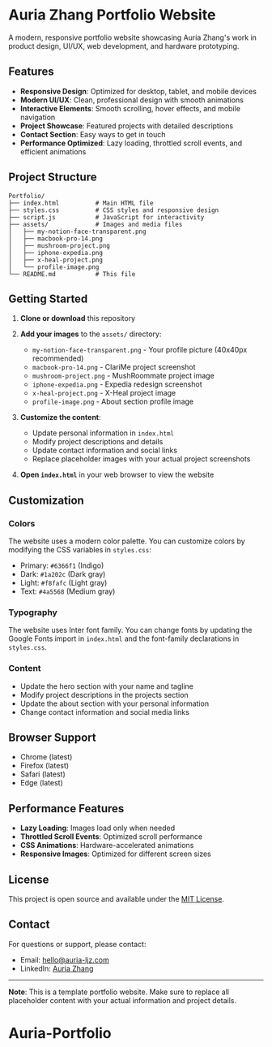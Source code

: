 # Auria Zhang Portfolio Website

A modern, responsive portfolio website showcasing Auria Zhang's work in product design, UI/UX, web development, and hardware prototyping.

## Features

- **Responsive Design**: Optimized for desktop, tablet, and mobile devices
- **Modern UI/UX**: Clean, professional design with smooth animations
- **Interactive Elements**: Smooth scrolling, hover effects, and mobile navigation
- **Project Showcase**: Featured projects with detailed descriptions
- **Contact Section**: Easy ways to get in touch
- **Performance Optimized**: Lazy loading, throttled scroll events, and efficient animations

## Project Structure

```
Portfolio/
├── index.html          # Main HTML file
├── styles.css          # CSS styles and responsive design
├── script.js           # JavaScript for interactivity
├── assets/             # Images and media files
│   ├── my-notion-face-transparent.png
│   ├── macbook-pro-14.png
│   ├── mushroom-project.png
│   ├── iphone-expedia.png
│   ├── x-heal-project.png
│   └── profile-image.png
└── README.md           # This file
```

## Getting Started

1. **Clone or download** this repository
2. **Add your images** to the `assets/` directory:
   - `my-notion-face-transparent.png` - Your profile picture (40x40px recommended)
   - `macbook-pro-14.png` - ClariMe project screenshot
   - `mushroom-project.png` - MushRoommate project image
   - `iphone-expedia.png` - Expedia redesign screenshot
   - `x-heal-project.png` - X-Heal project image
   - `profile-image.png` - About section profile image

3. **Customize the content**:
   - Update personal information in `index.html`
   - Modify project descriptions and details
   - Update contact information and social links
   - Replace placeholder images with your actual project screenshots

4. **Open `index.html`** in your web browser to view the website

## Customization

### Colors
The website uses a modern color palette. You can customize colors by modifying the CSS variables in `styles.css`:
- Primary: `#6366f1` (Indigo)
- Dark: `#1a202c` (Dark gray)
- Light: `#f8fafc` (Light gray)
- Text: `#4a5568` (Medium gray)

### Typography
The website uses Inter font family. You can change fonts by updating the Google Fonts import in `index.html` and the font-family declarations in `styles.css`.

### Content
- Update the hero section with your name and tagline
- Modify project descriptions in the projects section
- Update the about section with your personal information
- Change contact information and social media links

## Browser Support

- Chrome (latest)
- Firefox (latest)
- Safari (latest)
- Edge (latest)

## Performance Features

- **Lazy Loading**: Images load only when needed
- **Throttled Scroll Events**: Optimized scroll performance
- **CSS Animations**: Hardware-accelerated animations
- **Responsive Images**: Optimized for different screen sizes

## License

This project is open source and available under the [MIT License](LICENSE).

## Contact

For questions or support, please contact:
- Email: hello@auria-ljz.com
- LinkedIn: [Auria Zhang](https://linkedin.com/in/auria-zhang)

---

**Note**: This is a template portfolio website. Make sure to replace all placeholder content with your actual information and project details.
# Auria-Portfolio
